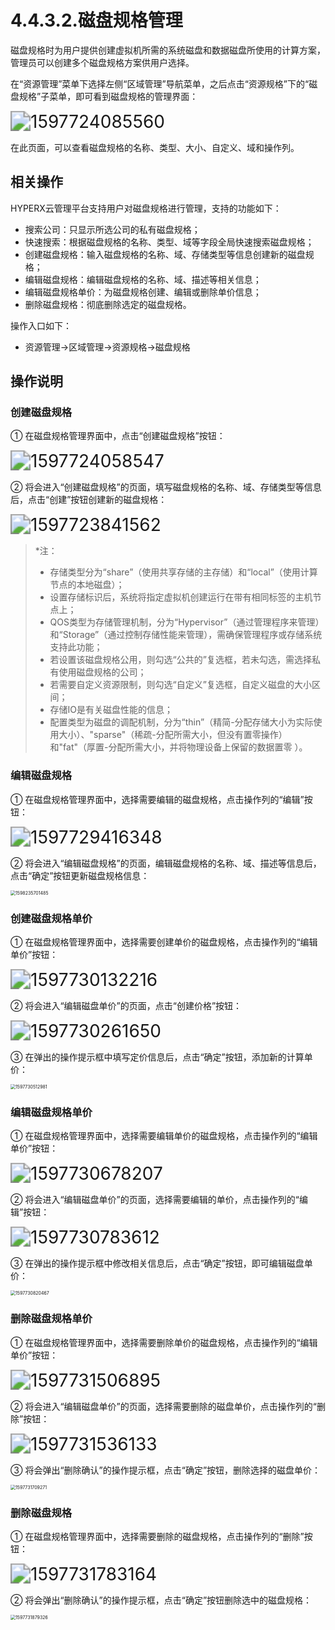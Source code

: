 # 4.4.3.2.磁盘规格管理

磁盘规格时为用户提供创建虚拟机所需的系统磁盘和数据磁盘所使用的计算方案，管理员可以创建多个磁盘规格方案供用户选择。

在“资源管理”菜单下选择左侧“区域管理”导航菜单，之后点击“资源规格”下的“磁盘规格”子菜单，即可看到磁盘规格的管理界面：

<img src="volume_specification.assets/1597724085560.png" alt="1597724085560" style="zoom:200%;" />

在此页面，可以查看磁盘规格的名称、类型、大小、自定义、域和操作列。

## 相关操作

HYPERX云管理平台支持用户对磁盘规格进行管理，支持的功能如下：

- 搜索公司：只显示所选公司的私有磁盘规格；
- 快速搜索：根据磁盘规格的名称、类型、域等字段全局快速搜索磁盘规格；
- 创建磁盘规格：输入磁盘规格的名称、域、存储类型等信息创建新的磁盘规格；
- 编辑磁盘规格：编辑磁盘规格的名称、域、描述等相关信息；
- 编辑磁盘规格单价：为磁盘规格创建、编辑或删除单价信息；
- 删除磁盘规格：彻底删除选定的磁盘规格。


操作入口如下：

- 资源管理→区域管理→资源规格→磁盘规格


## 操作说明

### 创建磁盘规格

① 在磁盘规格管理界面中，点击“创建磁盘规格”按钮：

<img src="volume_specification.assets/1597724058547.png" alt="1597724058547" style="zoom:200%;" />

② 将会进入“创建磁盘规格”的页面，填写磁盘规格的名称、域、存储类型等信息后，点击“创建”按钮创建新的磁盘规格：

<img src="volume_specification.assets/1597723841562.png" alt="1597723841562" style="zoom:200%;" />

> *注：
>
> - 存储类型分为“share”（使用共享存储的主存储）和“local”（使用计算节点的本地磁盘）；
> - 设置存储标识后，系统将指定虚拟机创建运行在带有相同标签的主机节点上；
> - QOS类型为存储管理机制，分为“Hypervisor”（通过管理程序来管理）和“Storage”（通过控制存储性能来管理），需确保管理程序或存储系统支持此功能；
> - 若设置该磁盘规格公用，则勾选“公共的”复选框，若未勾选，需选择私有使用磁盘规格的公司；
> - 若需要自定义资源限制，则勾选“自定义”复选框，自定义磁盘的大小区间；
> -  存储IO是有关磁盘性能的信息；
> -  配置类型为磁盘的调配机制，分为“thin”（精简-分配存储大小为实际使用大小）、"sparse"（稀疏-分配所需大小，但没有置零操作）和"fat"（厚置-分配所需大小，并将物理设备上保留的数据置零 ）。
>

### 编辑磁盘规格

① 在磁盘规格管理界面中，选择需要编辑的磁盘规格，点击操作列的“编辑”按钮：

<img src="volume_specification.assets/1597729416348.png" alt="1597729416348" style="zoom:200%;" />

② 将会进入“编辑磁盘规格”的页面，编辑磁盘规格的名称、域、描述等信息后，点击“确定”按钮更新磁盘规格信息：

<img src="volume_specification.assets/1598235701485.png" alt="1598235701485" style="zoom:50%;" />

### 创建磁盘规格单价

① 在磁盘规格管理界面中，选择需要创建单价的磁盘规格，点击操作列的“编辑单价”按钮：

<img src="volume_specification.assets/1597730132216.png" alt="1597730132216" style="zoom:200%;" />

② 将会进入“编辑磁盘单价”的页面，点击“创建价格”按钮：

<img src="volume_specification.assets/1597730261650.png" alt="1597730261650" style="zoom:200%;" />

③ 在弹出的操作提示框中填写定价信息后，点击“确定”按钮，添加新的计算单价：

<img src="volume_specification.assets/1597730512981.png" alt="1597730512981" style="zoom:50%;" />

### 编辑磁盘规格单价

① 在磁盘规格管理界面中，选择需要编辑单价的磁盘规格，点击操作列的“编辑单价”按钮：

<img src="volume_specification.assets/1597730678207.png" alt="1597730678207" style="zoom:200%;" />

② 将会进入“编辑磁盘单价”的页面，选择需要编辑的单价，点击操作列的“编辑”按钮：

<img src="volume_specification.assets/1597730783612.png" alt="1597730783612" style="zoom:200%;" />

③ 在弹出的操作提示框中修改相关信息后，点击“确定”按钮，即可编辑磁盘单价：

<img src="volume_specification.assets/1597730820467.png" alt="1597730820467" style="zoom:50%;" />

### 删除磁盘规格单价

① 在磁盘规格管理界面中，选择需要删除单价的磁盘规格，点击操作列的“编辑单价”按钮：

<img src="volume_specification.assets/1597731506895.png" alt="1597731506895" style="zoom:200%;" />

② 将会进入“编辑磁盘单价”的页面，选择需要删除的磁盘单价，点击操作列的“删除”按钮：

<img src="volume_specification.assets/1597731536133.png" alt="1597731536133" style="zoom:200%;" />

③ 将会弹出“删除确认”的操作提示框，点击“确定”按钮，删除选择的磁盘单价：

<img src="volume_specification.assets/1597731709271.png" alt="1597731709271" style="zoom:50%;" />

### 删除磁盘规格

① 在磁盘规格管理界面中，选择需要删除的磁盘规格，点击操作列的“删除”按钮：

<img src="volume_specification.assets/1597731783164.png" alt="1597731783164" style="zoom: 200%;" />

② 将会弹出“删除确认”的操作提示框，点击“确定”按钮删除选中的磁盘规格：

<img src="volume_specification.assets/1597731879326.png" alt="1597731879326" style="zoom:50%;" />